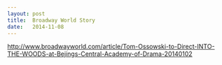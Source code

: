 ```yaml
---
layout: post
title:  Broadway World Story
date:   2014-11-08
---
```


http://www.broadwayworld.com/article/Tom-Ossowski-to-Direct-INTO-THE-WOODS-at-Bejings-Central-Academy-of-Drama-20140102